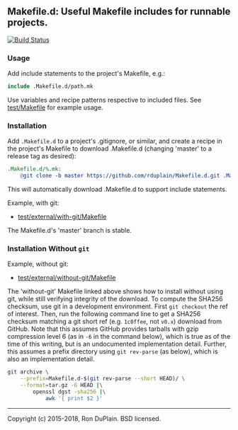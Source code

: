 ## Makefile.d: Useful Makefile includes for runnable projects.

[![Build Status][build]](https://travis-ci.org/rduplain/Makefile.d)


### Usage

Add include statements to the project's Makefile, e.g.:

```Makefile
include .Makefile.d/path.mk
```

Use variables and recipe patterns respective to included files. See
[test/Makefile](test/Makefile) for example usage.


### Installation

Add `.Makefile.d` to a project's .gitignore, or similar, and create a recipe in
the project's Makefile to download .Makefile.d (changing 'master' to a release
tag as desired):

```Makefile
.Makefile.d/%.mk:
	@git clone -b master https://github.com/rduplain/Makefile.d.git .Makefile.d
```

This will automatically download .Makefile.d to support include statements.

Example, with git:

* [test/external/with-git/Makefile](test/external/with-git/Makefile)

The Makefile.d's 'master' branch is stable.


### Installation Without `git`

Example, without git:

* [test/external/without-git/Makefile](test/external/without-git/Makefile)

The 'without-git' Makefile linked above shows how to install without using git,
while still verifying integrity of the download. To compute the SHA256
checksum, use git in a development environment. First `git checkout` the ref of
interest. Then, run the following command line to get a SHA256 checksum
matching a git short ref (e.g. `1c0ffee`, not `v0.x`) download from
GitHub. Note that this assumes GitHub provides tarballs with gzip compression
level 6 (as in `-6` in the command below), which is true as of the time of this
writing, but is an undocumented implementation detail. Further, this assumes a
prefix directory using `git rev-parse` (as below), which is also an
implementation detail.

```sh
git archive \
    --prefix=Makefile.d-$(git rev-parse --short HEAD)/ \
    --format=tar.gz -6 HEAD |\
        openssl dgst -sha256 |\
            awk '{ print $2 }'
```


[build]: https://travis-ci.org/rduplain/Makefile.d.svg?branch=master


---

Copyright (c) 2015-2018, Ron DuPlain. BSD licensed.
